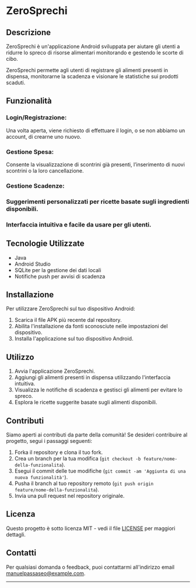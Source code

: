 # ZeroSprechi
## Descrizione
ZeroSprechi è un'applicazione Android sviluppata per aiutare gli utenti a ridurre lo spreco di risorse alimentari monitorando e gestendo le scorte di cibo.

ZeroSprechi permette agli utenti di registrare gli alimenti presenti in dispensa, monitorarne la scadenza e visionare le statistiche sui prodotti scaduti.

## Funzionalità

### Login/Registrazione:
 
  Una volta aperta, viene richiesto di effettuare il login, o se non abbiamo un      
  account, di crearne uno nuovo.

### Gestione Spesa:

  Consente la visualizzazione di scontrini già presenti, l’inserimento di nuovi 
  scontrini o la loro cancellazione.

### Gestione Scadenze:
### Suggerimenti personalizzati per ricette basate sugli ingredienti disponibili.
### Interfaccia intuitiva e facile da usare per gli utenti.

## Tecnologie Utilizzate

- Java
- Android Studio
- SQLite per la gestione dei dati locali
- Notifiche push per avvisi di scadenza

## Installazione

Per utilizzare ZeroSprechi sul tuo dispositivo Android:

1. Scarica il file APK più recente dal repository.
2. Abilita l'installazione da fonti sconosciute nelle impostazioni del dispositivo.
3. Installa l'applicazione sul tuo dispositivo Android.

## Utilizzo

1. Avvia l'applicazione ZeroSprechi.
2. Aggiungi gli alimenti presenti in dispensa utilizzando l'interfaccia intuitiva.
3. Visualizza le notifiche di scadenza e gestisci gli alimenti per evitare lo spreco.
4. Esplora le ricette suggerite basate sugli alimenti disponibili.

## Contributi

Siamo aperti ai contributi da parte della comunità! Se desideri contribuire al progetto, segui i passaggi seguenti:

1. Forka il repository e clona il tuo fork.
2. Crea un branch per la tua modifica (`git checkout -b feature/nome-della-funzionalita`).
3. Esegui il commit delle tue modifiche (`git commit -am 'Aggiunta di una nuova funzionalità'`).
4. Pusha il branch al tuo repository remoto (`git push origin feature/nome-della-funzionalita`).
5. Invia una pull request nel repository originale.

## Licenza

Questo progetto è sotto licenza MIT - vedi il file [LICENSE](LICENSE) per maggiori dettagli.

## Contatti

Per qualsiasi domanda o feedback, puoi contattarmi all'indirizzo email manuelpassaseo@example.com.

---


